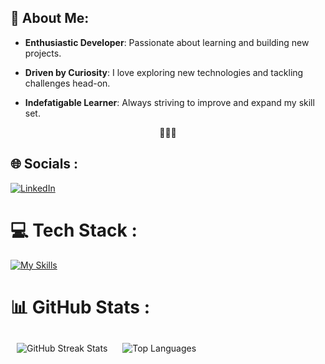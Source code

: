 ## 🚀 About Me:

- **Enthusiastic Developer**: Passionate about learning and building new projects.

- **Driven by Curiosity**: I love exploring new technologies and tackling challenges head-on.

- **Indefatigable Learner**: Always striving to improve and expand my skill set.
<p align="center">🚀🚀🚀</p>


## 🌐 Socials :
[![LinkedIn](https://img.shields.io/badge/LinkedIn-%230077B5.svg?logo=linkedin&logoColor=white)](https://linkedin.com/in/aleksapiperski) 

# 💻 Tech Stack :
[![My Skills](https://skillicons.dev/icons?i=html,css,js,nodejs,react,express,postgres,jest,postman,git,vscode)](https://skillicons.dev)


# 📊 GitHub Stats :
<p align="left">
  <img src="https://github-readme-streak-stats.herokuapp.com/?user=Piperski13&theme=codeSTACKr&hide_border=false" alt="GitHub Streak Stats" style="padding: 10px;"/>
  <img src="https://github-readme-stats.vercel.app/api/top-langs/?username=Piperski13&theme=codeSTACKr&hide_border=false&include_all_commits=true&count_private=true&layout=compact" alt="Top Languages"   style="padding-left: 10px;"/>
</p>
